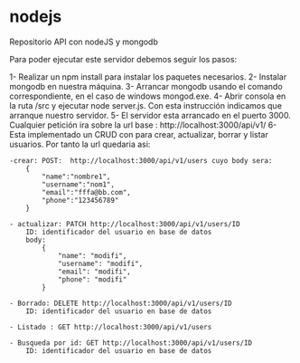 # nodejs
Repositorio API con nodeJS y mongodb

Para poder ejecutar este servidor debemos seguir los pasos:

1- Realizar un npm install para instalar los paquetes necesarios.
2- Instalar mongodb en nuestra máquina.
3- Arrancar mongodb usando el comando correspondiente, en el caso de windows mongod.exe.
4- Abrir consola en la ruta /src y ejecutar node server.js. Con esta instrucción indicamos que arranque nuestro servidor.
5- El servidor esta arrancado en el puerto 3000. Cualquier petición ira sobre la url base : http://localhost:3000/api/v1/
6- Esta implementado un CRUD con para crear, actualizar, borrar y listar usuarios. Por tanto la url quedaria asi:

    -crear: POST:  http://localhost:3000/api/v1/users cuyo body sera:
        {
            "name":"nombre1",
            "username":"nom1",
            "email":"fffa@bb.com",
            "phone":"123456789"
        }

    - actualizar: PATCH http://localhost:3000/api/v1/users/ID 
        ID: identificador del usuario en base de datos
        body:
            {                
                "name": "modifi",
                "username": "modifi",
                "email": "modifi",
                "phone": "modifi"
            }

    - Borrado: DELETE http://localhost:3000/api/v1/users/ID 
        ID: identificador del usuario en base de datos

    - Listado : GET http://localhost:3000/api/v1/users

    - Busqueda por id: GET http://localhost:3000/api/v1/users/ID
        ID: identificador del usuario en base de datos